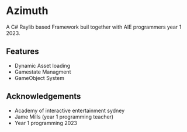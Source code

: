 
# Azimuth

A C# Raylib based Framework buil together with AIE programmers year 1 2023.



## Features

- Dynamic Asset loading
- Gamestate Managment 
-  GameObject System



## Acknowledgements

 - Academy of interactive entertainment sydney
 - Jame Mills (year 1 programming teacher)
 - Year 1 programming 2023
